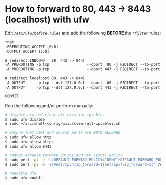 # How to forward to 80, 443 -> 8443 (localhost) with ufw

Edit `/etc/ufw/before.rules` and add the following **BEFORE** the `*filter` rules:

```txt
*nat
:PREROUTING ACCEPT [0:0]
:OUTPUT ACCEPT [0:0]

# redirect INBOUND   80, 443 -> 8443
-A PREROUTING -p tcp                 --dport  80 -j REDIRECT --to-port 8443
-A PREROUTING -p tcp                 --dport 443 -j REDIRECT --to-port 8443

# redirect localhost 80, 443 -> 8443
-A OUTPUT     -p tcp --dst 127.0.0.1 --dport  80 -j REDIRECT --to-port 8443
-A OUTPUT     -p tcp --dst 127.0.0.1 --dport 443 -j REDIRECT --to-port 8443

COMMIT
```

Run the following and/or perform manually:

```sh
# disable ufw and clear all existing iptables
$ sudo ufw disable
$ sudo ~/src/shell-config/misc/clear-all-iptables.sh

# ensure that dest and source ports are BOTH ALLOWED
$ sudo ufw allow http
$ sudo ufw allow https
$ sudo ufw allow 8443

# change default forward policy and ufw sysctl policy
$ sudo perl -pi -e 's/DEFAULT_FORWARD_POLICY="DENY"/DEFAULT_FORWARD_POLICY="ACCEPT"/' /etc/default/ufw
$ sudo perl -pi -e 's|#net/ipv4/ip_forward=1|net/ipv4/ip_forward=1|' /etc/ufw/sysctl.conf

# reenable ufw
$ sudo ufw enable
```
